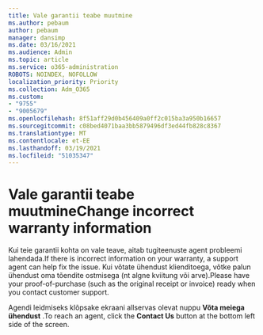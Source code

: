 ```yaml
---
title: Vale garantii teabe muutmine
ms.author: pebaum
author: pebaum
manager: dansimp
ms.date: 03/16/2021
ms.audience: Admin
ms.topic: article
ms.service: o365-administration
ROBOTS: NOINDEX, NOFOLLOW
localization_priority: Priority
ms.collection: Adm_O365
ms.custom:
- "9755"
- "9005679"
ms.openlocfilehash: 8f51aff29d0b456409a0ff2c015ba3a950b16657
ms.sourcegitcommit: c08bed4071baa3bb5879496df3ed44fb828c8367
ms.translationtype: MT
ms.contentlocale: et-EE
ms.lasthandoff: 03/19/2021
ms.locfileid: "51035347"
---
```

# <a name="change-incorrect-warranty-information"></a><span data-ttu-id="cf28d-102">Vale garantii teabe muutmine</span><span class="sxs-lookup"><span data-stu-id="cf28d-102">Change incorrect warranty information</span></span>

<span data-ttu-id="cf28d-103">Kui teie garantii kohta on vale teave, aitab tugiteenuste agent probleemi lahendada.</span><span class="sxs-lookup"><span data-stu-id="cf28d-103">If there is incorrect information on your warranty, a support agent can help fix the issue.</span></span> <span data-ttu-id="cf28d-104">Kui võtate ühendust klienditoega, võtke palun ühendust oma tõendite ostmisega (nt algne kviitung või arve).</span><span class="sxs-lookup"><span data-stu-id="cf28d-104">Please have your proof-of-purchase (such as the original receipt or invoice) ready when you contact customer support.</span></span>

<span data-ttu-id="cf28d-105">Agendi leidmiseks klõpsake ekraani allservas olevat nuppu **Võta meiega ühendust** .</span><span class="sxs-lookup"><span data-stu-id="cf28d-105">To reach an agent, click the **Contact Us** button at the bottom left side of the screen.</span></span>